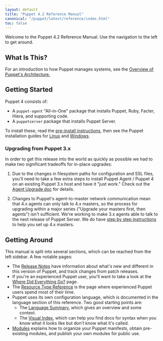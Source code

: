 ```yaml
---
layout: default
title: "Puppet 4.2 Reference Manual"
canonical: "/puppet/latest/reference/index.html"
toc: false
---
```


Welcome to the Puppet 4.2 Reference Manual. Use the navigation to the left to get around.

## What Is This?

For an introduction to how Puppet manages systems, see the [Overview of Puppet's Architecture.](./architecture.html)

## Getting Started

Puppet 4 consists of:

* A `puppet-agent` "All-in-One" package that installs Puppet, Ruby, Facter, Hiera, and supporting code.
* A `puppetserver` package that installs Puppet Server.

To install these, read the [pre-install instructions](./install_pre.html), then see the Puppet installation guides for [Linux](./install_linux.html) and [Windows](./install_windows.html).

### Upgrading from Puppet 3.x

In order to get this release into the world as quickly as possible we had to make two significant tradeoffs for in-place upgrades:

1. Due to the changes in filesystem paths for configuration and SSL files, you'll need to take a few extra steps to install Puppet Agent / Puppet 4 on an existing Puppet 3.x host and have it "just work." Check out the [Agent Upgrade doc](upgrade_agent.html) for details.

2. Changes to Puppet's agent-to-master network communication mean that 4.x agents can only talk to 4.x masters, so the process for upgrading within a major series ("Upgrade your masters first, then agents") isn't sufficient. We're working to make 3.x agents able to talk to the next release of Puppet Server. We do have [step by step instructions](upgrade_server.html) to help you set up 4.x masters.

## Getting Around

This manual is split into several sections, which can be reached from the left sidebar. A few notable pages:

* The [Release Notes](./release_notes.html) have information about what's new and different in this version of Puppet, and track changes from patch releases.
* If you're an experienced Puppet user, you'll want to take a look at the [Where Did Everything Go?](./whered_it_go.html) page.
* The [Resource Type Reference](/references/3.8.latest/type.html) is the page where experienced Puppet users spend most of their time.
* Puppet uses its own configuration language, which is documented in the language section of this reference. Two good starting points are:
    * The [Language Summary](./lang_summary.html), which gives an overview and some context.
    * The [Visual Index](./lang_visual_index.html), which can help you find docs for syntax when you know what it looks like but don't know what it's called.
* [Modules](./modules_fundamentals.html) explains how to organize your Puppet manifests, obtain pre-existing modules, and publish your own modules for public use.

